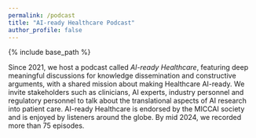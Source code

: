 ```yaml
---
permalink: /podcast
title: "AI-ready Healthcare Podcast"
author_profile: false
---
```


{% include base_path %}

Since 2021, we host a podcast called *AI-ready Healthcare*, featuring deep meaningful discussions for knowledge dissemination and constructive arguments, with a shared mission about making Healthcare AI-ready.
We invite stakeholders such as clinicians, AI experts, industry personnel and regulatory personnel to talk about the translational aspects of AI research into patient care.
AI-ready Healthcare is endorsed by the MICCAI society and is enjoyed by listeners around the globe.
By mid 2024, we recorded more than 75 episodes.